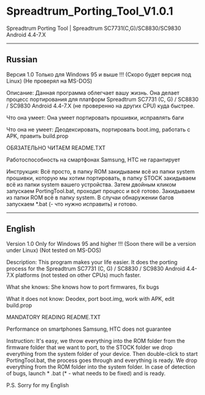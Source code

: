 # Spreadtrum_Porting_Tool_V1.0.1
Spreadtrum Porting Tool | Spreadtrum SC7731(C,G)/SC8830/SC9830 Android 4.4-7.X
******************
Russian
------------------
Версия 1.0
Только для Windows 95 и выше !!! (Скоро будет версия под Linux) (Не проверял на MS-DOS)

Описание: Данная программа облегчает вашу жизнь. Она делает процесс портирования для платформ Spreadtrum SC7731 (C, G) / SC8830 / SC9830 Android 4.4-7.X (не проверенно на других CPU) куда быстрее.

Что она умеет: Она умеет портировать прошивки, исправлять баги

Что она не умеет: Деодексировать, портировать boot.img, работать с APK, править build.prop

ОБЯЗАТЕЛЬНО ЧИТАЕМ README.TXT

Работоспособность на смартфонах Samsung, HTC не гарантирует

Инструкция:
Всё просто, в папку ROM закидываем всё из папки system прошивки, которую мы хотим портировать, в папку STOCK закидываем всё из папки system вашего устройства. Затем двойным кликом запускаем PortingTool.bat, проходит процесс и всё готово. Закидываем из папки ROM всё в папку system. В случаи обнаружении багов запускаем *.bat (- что нужно исправить) и готово.

******************
English
------------------

Version 1.0
Only for Windows 95 and higher !!! (Soon there will be a version under Linux) (Not tested on MS-DOS)

Description: This program makes your life easier. It does the porting process for the Spreadtrum SC7731 (C, G) / SC8830 / SC9830 Android 4.4-7.X platforms (not tested on other CPUs) much faster.

What she knows: She knows how to port firmwares, fix bugs

What it does not know: Deodex, port boot.img, work with APK, edit build.prop

MANDATORY READING README.TXT

Performance on smartphones Samsung, HTC does not guarantee

Instruction: 
It's easy, we throw everything into the ROM folder from the firmware folder that we want to port, to the STOCK folder we drop everything from the system folder of your device. Then double-click to start PortingTool.bat, the process goes through and everything is ready. We drop everything from the ROM folder into the system folder. In case of detection of bugs, launch * .bat (* - what needs to be fixed) and is ready.

P.S. Sorry for my English
